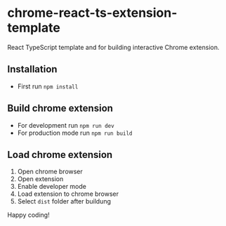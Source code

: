 # chrome-react-ts-extension-template

React TypeScript template and for building interactive Chrome extension.

## Installation

* First run ```npm install```

## Build chrome extension

* For development run ```npm run dev```
* For production mode run ```npm run build```

## Load chrome extension

1. Open chrome browser
2. Open extension
3. Enable developer mode
4. Load extension to chrome browser
5. Select ```dist``` folder after buildung

Happy coding!